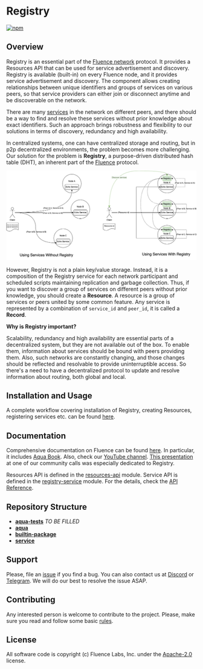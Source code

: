# Registry

[![npm](https://img.shields.io/npm/v/@fluencelabs/registry)](https://www.npmjs.com/package/@fluencelabs/registry)


## Overview

Registry is an essential part of the [Fluence network](https://fluence.network) protocol. It provides a Resources API that can be used for service advertisement and discovery. Registry is available (built-in) on every Fluence node, and it provides service advertisement and discovery. The component allows creating relationships between unique identifiers and groups of services on various peers, so that service providers can either join or disconnect anytime and be discoverable on the network.

There are many [services](https://doc.fluence.dev/docs/concepts#services) in the network on different peers, and there should be a way to find and resolve these services without prior knowledge about exact identifiers. Such an approach brings robustness and flexibility to our solutions in terms of discovery, redundancy and high availability.

In centralized systems, one can have centralized storage and routing, but in p2p decentralized environments, the problem becomes more challenging. Our solution for the problem is **Registry**, a purpose-driven distributed hash table (DHT), an inherent part of the [Fluence](https://fluence.dev) protocol.

![image](images/registry.png)

However, Registry is not a plain key/value storage. Instead, it is a composition of the Registry service for each network participant and scheduled scripts maintaining replication and garbage collection. Thus, if you want to discover a group of services on different peers without prior knowledge, you should create a **Resource**. A resource is a group of services or peers united by some common feature. Any service is represented by a combination of `service_id` and `peer_id`, it is called a **Record**.

<!--
Please notice that resource lifetime is ~24 hours. However, if the resource has actual records, its lifetime is prolonged, and it will not be garbage-collected for the next 24 hours.
-->


<!--
![image](images/discovery.png)
![image](images/mapping.png)

There is no permissions management at the moment, but in the coming updates, a resource owner will be able to provide a challenge to check against.
-->

**Why is Registry important?**

Scalability, redundancy and high availability are essential parts of a decentralized system, but they are not available out of the box. To enable them, information about services should be bound with peers providing them. Also, such networks are constantly changing, and those changes should be reflected and resolvable to provide uninterruptible access. So there's a need to have a decentralized protocol to update and resolve information about routing, both global and local.


## Installation and Usage

A complete workflow covering installation of Registry, creating Resources, registering services etc. can be found [here](INSTALL.md).


## Documentation

Comprehensive documentation on Fluence can be found [here](https://fluence.dev). In particular, it includes [Aqua Book](https://fluence.dev/docs/aqua-book/getting-started/). Also, check our [YouTube channel](https://www.youtube.com/@fluencelabs). [This presentation](https://www.youtube.com/watch?v=Md0_Ny_5_1o&t=770s) at one of our community calls was especially dedicated to Registry.

Resources API is defined in the [resources-api](./aqua/resources-api.aqua) module. Service API is defined in the [registry-service](./aqua/registry-service.aqua) module. For the details, check the [API Reference](./API_reference.md).

<!--
Other resources include [Aqua Playground](https://github.com/fluencelabs/aqua-playground) and [Aqua repo](https://github.com/fluencelabs/aqua).
-->

## Repository Structure

- [**aqua-tests**](./aqua-tests) _TO BE FILLED_
- [**aqua**](./aqua)
- [**builtin-package**](./builtin-package)
- [**service**](./service)


## Support

Please, file an [issue](https://github.com/fluencelabs/registry/issues) if you find a bug. You can also contact us at [Discord](https://discord.com/invite/5qSnPZKh7u) or [Telegram](https://t.me/fluence_project).  We will do our best to resolve the issue ASAP.


## Contributing

Any interested person is welcome to contribute to the project. Please, make sure you read and follow some basic [rules](./CONTRIBUTING.md).


## License

All software code is copyright (c) Fluence Labs, Inc. under the [Apache-2.0](./LICENSE) license.

